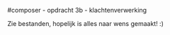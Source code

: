 #composer - opdracht 3b - klachtenverwerking

Zie bestanden, hopelijk is alles naar wens gemaakt! :)